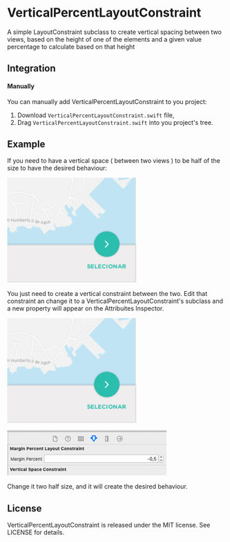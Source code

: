 # VerticalPercentLayoutConstraint
A simple LayoutConstraint subclass to create vertical spacing between two views, based on the height of one of the elements and a given value percentage to calculate based on that height 

## Integration

#### Manually
You can manually add VerticalPercentLayoutConstraint to you project:

1. Download `VerticalPercentLayoutConstraint.swift` file,
2. Drag `VerticalPercentLayoutConstraint.swift` into you project's tree.


## Example
If you need to have a vertical space ( between two views ) to be half of the size to have the desired behaviour:

![Example - Layout](Assets/example.png)

You just need to create a vertical constraint between the two. Edit that constraint an change it to a VerticalPercentLayoutConstraint's subclass and a new property will appear on the Attribuites Inspector.

![Example - Subclass](Assets/example.png)

![Example - Attribuites](Assets/attribuites.png)


Change it two half size, and it will create the desired behaviour.


## License

VerticalPercentLayoutConstraint is released under the MIT license. See LICENSE for details.
